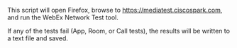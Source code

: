 This script will open Firefox, browse to https://mediatest.ciscospark.com, and run the WebEx Network Test tool. 

If any of the tests fail (App, Room, or Call tests), the results will be written to a text file and saved.
